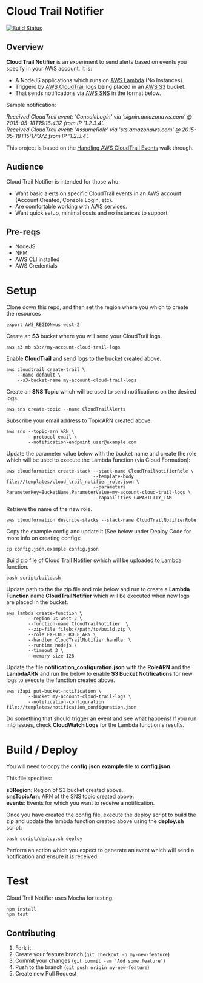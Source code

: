# Cloud Trail Notifier

[![Build Status](https://secure.travis-ci.org/brettweavnet/cloud-trail-notifier.png)](http://travis-ci.org/brettweavnet/cloud-trail-notifier)

## Overview

**Cloud Trail Notifier** is an experiment to send alerts based on events you
specify in your AWS account. It is:

* A NodeJS applications which runs on [AWS Lambda](https://aws.amazon.com/lambda/) (No Instances).
* Triggerd by [AWS CloudTrail](https://aws.amazon.com/cloudtrail/) logs being placed
in an [AWS S3](https://aws.amazon.com/s3/) bucket.
* That sends notifications via [AWS SNS](https://aws.amazon.com/sns) in the format below.

Sample notification:

*Received CloudTrail event: 'ConsoleLogin' via 'signin.amazonaws.com' @ 2015-05-18T15:16:43Z from IP '1.2.3.4'.*  
*Received CloudTrail event: 'AssumeRole' via 'sts.amazonaws.com' @ 2015-05-18T15:17:37Z from IP '1.2.3.4'.*

This project is based on the [Handling AWS CloudTrail Events](https://docs.aws.amazon.com/lambda/latest/dg/wt-cloudtrail-events-adminuser.html) walk through.

## Audience

Cloud Trail Notifier is intended for those who:

* Want basic alerts on specific CloudTrail events in an AWS account (Account Created, Console Login, etc).
* Are comfortable working with AWS services.
* Want quick setup, minimal costs and no instances to support.

## Pre-reqs

* NodeJS
* NPM
* AWS CLI installed
* AWS Credentials

# Setup

Clone down this repo, and then set the region where you which to create the resources

```
export AWS_REGION=us-west-2
```

Create an **S3** bucket where you will send your CloudTrail logs.

```
aws s3 mb s3://my-account-cloud-trail-logs
```

Enable **CloudTrail** and send logs to the bucket created above.

```
aws cloudtrail create-trail \
    --name default \
    --s3-bucket-name my-account-cloud-trail-logs
```

Create an **SNS Topic** which will be used to send notifications on the desired logs.

```
aws sns create-topic --name CloudTrailAlerts
```

Subscribe your email address to TopicARN created above.

```
aws sns --topic-arn ARN \
        --protocol email \
        --notification-endpoint user@example.com
```

Update the parameter value below with the bucket name and create the role which will
be used to execute the Lambda function (via Cloud Formation):

```
aws cloudformation create-stack --stack-name CloudTrailNotifierRole \
                                --template-body file://templates/cloud_trail_notifier_role.json \
                                --parameters ParameterKey=BucketName,ParameterValue=my-account-cloud-trail-logs \
                                --capabilities CAPABILITY_IAM
```

Retrieve the name of the new role.

```
aws cloudformation describe-stacks --stack-name CloudTrailNotifierRole
```

Copy the example config and update it (See below under Deploy Code for more info on creating config):

```
cp config.json.example config.json
```

Build zip file of Cloud Trail Notifier swhich will be uploaded to Lambda function.

```
bash script/build.sh
```

Update path to the the zip file and role below and run to create a **Lambda Function**
name **CloudTrailNotifier** which will be executed when new logs are placed in the bucket.

```
aws lambda create-function \
        --region us-west-2 \
        --function-name CloudTrailNotifier  \
        --zip-file fileb://path/to/build.zip \
        --role EXECUTE_ROLE_ARN \
        --handler CloudTrailNotifier.handler \
        --runtime nodejs \
        --timeout 3 \
        --memory-size 128
```

Update the file **notification_configuration.json** with the **RoleARN** and the **LambdaARN**
 and run the below to enable **S3 Bucket Notifications** for new logs to execute the
function created above.

```
aws s3api put-bucket-notification \
        --bucket my-account-cloud-trail-logs \
        --notification-configuration file://templates/notification_configuration.json
```

Do something that should trigger an event and see what happens! If you run into issues,
check **CloudWatch Logs** for the Lambda function's results.

# Build / Deploy

You will need to copy the **config.json.example** file to **config.json**.

This file specifies:

**s3Region**: Region of S3 bucket created above.  
**snsTopicArn**: ARN of the SNS topic created above.  
**events**: Events for which you want to receive a notification.  

Once you have created the config file, execute the deploy script to build the zip
and update the lambda function created above using the **deploy.sh** script:

```
bash script/deploy.sh deploy
```

Perform an action which you expect to generate an event which will send a notification 
and ensure it is received.

# Test

Cloud Trail Notifier uses Mocha for testing.

```
npm install
npm test
```

## Contributing

1. Fork it
2. Create your feature branch (`git checkout -b my-new-feature`)
3. Commit your changes (`git commit -am 'Add some feature'`)
4. Push to the branch (`git push origin my-new-feature`)
5. Create new Pull Request
